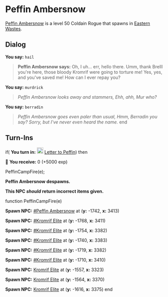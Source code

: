 # Peffin Ambersnow



[Peffin Ambersnow](/npc/116107) is a level 50 Coldain Rogue that spawns in [Eastern Wastes](/zone/116).



## Dialog

**You say:** `hail`



>**Peffin Ambersnow says:** Oh, I uh... err, hello there. Umm, thank Brelll you're here, those bloody Kromrif were going to torture me! Yes, yes, and you've saved me! How can I ever repay you?

**You say:** `murdrick`



>*Peffin Ambersnow looks away and stammers, Ehh, ahh, Mur who?*

**You say:** `berradin`



>*Peffin Ambersnow goes even paler than usual, Hmm, Berradin you say? Sorry, but I've never even heard the name.*
end



## Turn-Ins





if( **You turn in:** <img style="background:url(/static/icons/blank_slot.gif);width:20px;height:20px;" src="/static/icons/item_866.png" alt="" /> <a
                                href="/item/18171" data-url="18171" class="tooltip-link link">Letter to Peffin</a>) then


 &#127873; **You receive:** 0 (+5000 exp)

 


PeffinCampFire(e);


**Peffin Ambersnow despawns.**

**This NPC *should* return incorrect items given.**

function PeffinCampFire(e)

**Spawn NPC:**  [\#Peffin Ambersnow](/npc/116038) at (**y:** -1742, **x:** 3413)

**Spawn NPC:**  [\#Kromrif Elite](/npc/116040) at (**y:** -1768, **x:** 3411)

**Spawn NPC:**  [\#Kromrif Elite](/npc/116040) at (**y:** -1754, **x:** 3382)

**Spawn NPC:**  [\#Kromrif Elite](/npc/116040) at (**y:** -1740, **x:** 3383)

**Spawn NPC:**  [\#Kromrif Elite](/npc/116040) at (**y:** -1719, **x:** 3382)

**Spawn NPC:**  [\#Kromrif Elite](/npc/116040) at (**y:** -1710, **x:** 3410)



**Spawn NPC:**  [Kromrif Elite](/npc/116182) at (**y:** -1557, **x:** 3323)

**Spawn NPC:**  [Kromrif Elite](/npc/116182) at (**y:** -1564, **x:** 3370)

**Spawn NPC:**  [Kromrif Elite](/npc/116182) at (**y:** -1616, **x:** 3375)
end